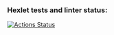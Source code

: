 ### Hexlet tests and linter status:
[![Actions Status](https://github.com/KogupoB-o4Ka/frontend-project-44/workflows/hexlet-check/badge.svg)](https://github.com/KogupoB-o4Ka/frontend-project-44/actions)